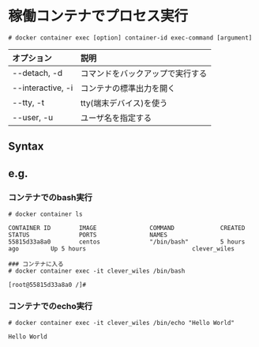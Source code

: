 # 稼働コンテナでプロセス実行
```
# docker container exec [option] container-id exec-command [argument]
```
|オプション|説明|
|:---|:---|
|--detach, -d|コマンドをバックアップで実行する|
|--interactive, -i|コンテナの標準出力を開く|
|--tty, -t|tty(端末デバイス)を使う|
|--user, -u|ユーザ名を指定する|
## Syntax
## e.g.
### コンテナでのbash実行
```
# docker container ls
```
```
CONTAINER ID        IMAGE               COMMAND             CREATED             STATUS              PORTS               NAMES
55815d33a8a0        centos              "/bin/bash"         5 hours ago         Up 5 hours                              clever_wiles
```
```
### コンテナに入る
# docker container exec -it clever_wiles /bin/bash
```
```
[root@55815d33a8a0 /]#
```
### コンテナでのecho実行
```
# docker container exec -it clever_wiles /bin/echo "Hello World"
```
```
Hello World
```
